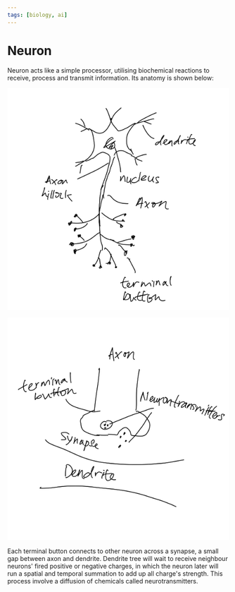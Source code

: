 ```yaml
---
tags: [biology, ai]
---
```


# Neuron

Neuron acts like a simple processor, utilising biochemical reactions to
receive, process and transmit information. Its anatomy is shown below:

![Neuron's schematic](./pic/neuron-schematic.png)

![Synapse](./pic/neuron-synapse.png)

Each terminal button connects to other neuron across a synapse, a small gap
between axon and dendrite. Dendrite tree will wait to receive neighbour neurons'
fired positive or negative charges, in which the neuron later will run a spatial
and temporal summation to add up all charge's strength. This process involve a
diffusion of chemicals called neurotransmitters.
